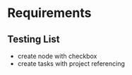 # Requirements

## Testing List

- create node with checkbox
- create tasks with project referencing
